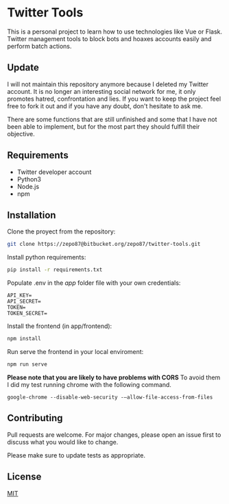 # Twitter Tools
This is a personal project to learn how to use technologies like Vue or Flask.
Twitter management tools to block bots and hoaxes accounts easily and perform batch actions.

## Update

I will not maintain this repository anymore because I deleted my Twitter account. It is no longer an interesting social network for me, it only promotes hatred, confrontation and lies. 
If you want to keep the project feel free to fork it out and if you have any doubt, don't hesitate to ask me.

There are some functions that are still unfinished and some that I have not been able to implement, but for the most part they should fulfill their objective.

## Requirements

- Twitter developer account
- Python3
- Node.js
- npm

## Installation

Clone the proyect from the repository:

```bash
git clone https://zepo87@bitbucket.org/zepo87/twitter-tools.git
```

Install python requirements:

```bash
pip install -r requirements.txt
```

Populate .env in the *app* folder file with your own credentials:
```
API_KEY=
API_SECRET=
TOKEN=
TOKEN_SECRET=
```

Install the frontend (in app/frontend):

```bash
npm install
```

Run serve the frontend in your local enviroment:


```bash
npm run serve
```
**Please note that you are likely to have problems with CORS**
To avoid them I did my test running chrome with the following command.
```
google-chrome --disable-web-security -–allow-file-access-from-files
```

## Contributing
Pull requests are welcome. For major changes, please open an issue first to discuss what you would like to change.

Please make sure to update tests as appropriate.

## License
[MIT](https://choosealicense.com/licenses/mit/)
